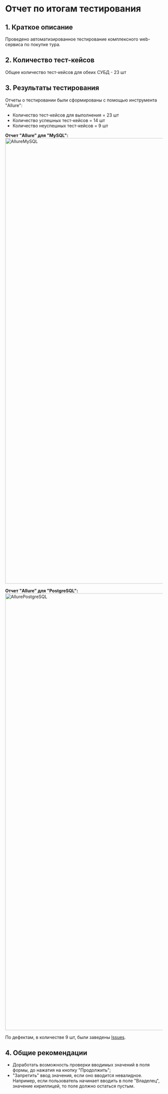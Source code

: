 # Отчет по итогам тестирования
## 1. Краткое описание
Проведено автоматизированное тестирование комплексного web-сервиса по покупке тура.

## 2. Количество тест-кейсов
Общее количество тест-кейсов для обеих СУБД - 23 шт

## 3. Результаты тестирования
Отчеты о тестировании были сформированы с помощью инструмента "Allure":
* Количество тест-кейсов для выполнения = 23 шт
* Количество успешных тест-кейсов = 14 шт
* Количество неуспешных тест-кейсов = 9 шт

**Отчет "Allure" для "MySQL":**
<img width="1426" alt="AllureMySQL" src="https://user-images.githubusercontent.com/75333812/117539539-d1767280-b013-11eb-9241-4764b0687e1c.png">


**Отчет "Allure" для "PostgreSQL":**
<img width="1398" alt="AllurePostgreSQL" src="https://user-images.githubusercontent.com/75333812/117539544-da674400-b013-11eb-95dd-3c8815cdd2e9.png">

По дефектам, в количестве 9 шт, были заведены [Issues](https://github.com/ZabavinaL/Diploma/issues).

## 4. Общие рекомендации
* Доработать возможность проверки вводимых значений в поля формы, до нажатия на кнопку "Продолжить"; 
* "Запретить" ввод значения, если оно вводится невалидное. Например, если пользователь начинает
вводить в поле "Владелец", значение кириллицей, то поле должно остаться пустым.


